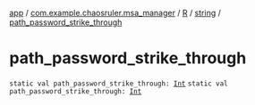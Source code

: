 [app](../../../index.md) / [com.example.chaosruler.msa_manager](../../index.md) / [R](../index.md) / [string](index.md) / [path_password_strike_through](.)

# path_password_strike_through

`static val path_password_strike_through: `[`Int`](https://kotlinlang.org/api/latest/jvm/stdlib/kotlin/-int/index.html)
`static val path_password_strike_through: `[`Int`](https://kotlinlang.org/api/latest/jvm/stdlib/kotlin/-int/index.html)